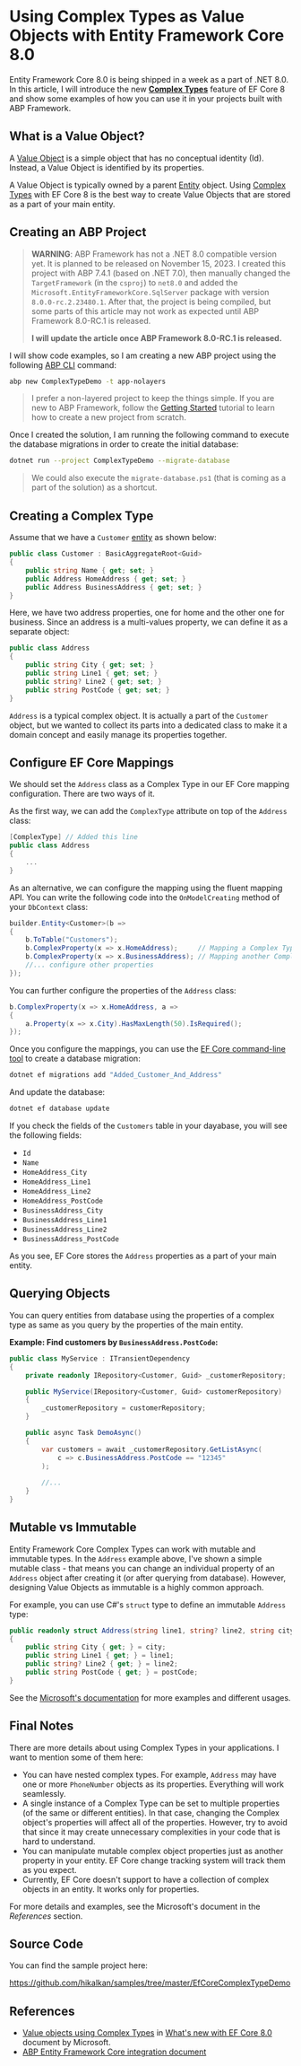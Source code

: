 # Using Complex Types as Value Objects with Entity Framework Core 8.0

Entity Framework Core 8.0 is being shipped in a week as a part of .NET 8.0. In this article, I will introduce the new **[Complex Types](https://learn.microsoft.com/en-us/ef/core/what-is-new/ef-core-8.0/whatsnew#value-objects-using-complex-types)** feature of EF Core 8 and show some examples of how you can use it in your projects built with ABP Framework.

## What is a Value Object?

A [Value Object](https://docs.abp.io/en/abp/latest/Value-Objects) is a simple object that has no conceptual identity (Id). Instead, a Value Object is identified by its properties.

A Value Object is typically owned by a parent [Entity](https://docs.abp.io/en/abp/latest/Entities) object. Using [Complex Types](https://learn.microsoft.com/en-us/ef/core/what-is-new/ef-core-8.0/whatsnew#value-objects-using-complex-types) with EF Core 8 is the best way to create Value Objects that are stored as a part of your main entity.

## Creating an ABP Project

> **WARNING**: ABP Framework has not a .NET 8.0 compatible version yet. It is planned to be released on November 15, 2023. I created this project with ABP 7.4.1 (based on .NET 7.0), then manually changed the `TargetFramework` (in the `csproj`) to `net8.0` and added the `Microsoft.EntityFrameworkCore.SqlServer` package with version `8.0.0-rc.2.23480.1`. After that, the project is being compiled, but some parts of this article may not work as expected until ABP Framework 8.0-RC.1 is released.
>
> **I will update the article once ABP Framework 8.0-RC.1 is released.**

I will show code examples, so I am creating a new ABP project using the following [ABP CLI](https://docs.abp.io/en/abp/latest/CLI) command:

````bash
abp new ComplexTypeDemo -t app-nolayers
````

> I prefer a non-layered project to keep the things simple. If you are new to ABP Framework, follow the [Getting Started](https://docs.abp.io/en/abp/latest/Getting-Started-Overall) tutorial to learn how to create a new project from scratch.

Once I created the solution, I am running the following command to execute the database migrations in order to create the initial database:

````bash
dotnet run --project ComplexTypeDemo --migrate-database
````

> We could also execute the `migrate-database.ps1` (that is coming as a part of the solution) as a shortcut.

## Creating a Complex Type

Assume that we have a `Customer` [entity](https://docs.abp.io/en/abp/latest/Entities) as shown below:

````csharp
public class Customer : BasicAggregateRoot<Guid>
{
    public string Name { get; set; }
    public Address HomeAddress { get; set; }
    public Address BusinessAddress { get; set; }
}
````

Here, we have two address properties, one for home and the other one for business. Since an address is a multi-values property, we can define it as a separate object:

````csharp
public class Address
{
    public string City { get; set; }
    public string Line1 { get; set; }
    public string? Line2 { get; set; }
    public string PostCode { get; set; }
}
````

`Address` is a typical complex object. It is actually a part of the `Customer` object, but we wanted to collect its parts into a dedicated class to make it a domain concept and easily manage its properties together.

## Configure EF Core Mappings

We should set the `Address` class as a Complex Type in our EF Core mapping configuration. There are two ways of it.

As the first way, we can add the `ComplexType` attribute on top of the `Address` class:

````csharp
[ComplexType] // Added this line
public class Address
{
    ...
}
````

As an alternative, we can configure the mapping using the fluent mapping API. You can write the following code into the `OnModelCreating` method of your `DbContext` class:

````csharp
builder.Entity<Customer>(b =>
{
    b.ToTable("Customers");
    b.ComplexProperty(x => x.HomeAddress);     // Mapping a Complex Type
    b.ComplexProperty(x => x.BusinessAddress); // Mapping another Complex Type
    //... configure other properties
});

````

You can further configure the properties of the `Address` class:

````csharp
b.ComplexProperty(x => x.HomeAddress, a =>
{
    a.Property(x => x.City).HasMaxLength(50).IsRequired();
});
````

Once you configure the mappings, you can use the [EF Core command-line tool](https://learn.microsoft.com/en-us/ef/core/cli/dotnet) to create a database migration:

````bash
dotnet ef migrations add "Added_Customer_And_Address"
````

And update the database:

````bash
dotnet ef database update
````

If you check the fields of the `Customers` table in your dayabase, you will see the following fields:

* `Id`
* `Name`
* `HomeAddress_City`
* `HomeAddress_Line1`
* `HomeAddress_Line2`
* `HomeAddress_PostCode`
* `BusinessAddress_City`
* `BusinessAddress_Line1`
* `BusinessAddress_Line2`
* `BusinessAddress_PostCode`

As you see, EF Core stores the `Address` properties as a part of your main entity.

## Querying Objects

You can query entities from database using the properties of a complex type as same as you query by the properties of the main entity.

**Example: Find customers by `BusinessAddress.PostCode`:**

````csharp
public class MyService : ITransientDependency
{
    private readonly IRepository<Customer, Guid> _customerRepository;

    public MyService(IRepository<Customer, Guid> customerRepository)
    {
        _customerRepository = customerRepository;
    }

    public async Task DemoAsync()
    {
        var customers = await _customerRepository.GetListAsync(
            c => c.BusinessAddress.PostCode == "12345"
        );
        
        //...
    }
}
````

## Mutable vs Immutable

Entity Framework Core Complex Types can work with mutable and immutable types. In the `Address` example above, I've shown a simple mutable class - that means you can change an individual property of an `Address` object after creating it (or after querying from database). However, designing Value Objects as immutable is a highly common approach.

For example, you can use C#'s `struct` type to define an immutable `Address` type:

````csharp
public readonly struct Address(string line1, string? line2, string city, string postCode)
{
    public string City { get; } = city;
    public string Line1 { get; } = line1;
    public string? Line2 { get; } = line2;
    public string PostCode { get; } = postCode;
}
````

See the [Microsoft's documentation](https://learn.microsoft.com/en-us/ef/core/what-is-new/ef-core-8.0/whatsnew#mutability) for more examples and different usages.

## Final Notes

There are more details about using Complex Types in your applications. I want to mention some of them here:

* You can have nested complex types. For example, `Address` may have one or more `PhoneNumber` objects as its properties. Everything will work seamlessly.
* A single instance of a Complex Type can be set to multiple properties (of the same or different entities). In that case, changing the Complex object's properties will affect all of the properties. However, try to avoid that since it may create unnecessary complexities in your code that is hard to understand.
* You can manipulate mutable complex object properties just as another property in your entity. EF Core change tracking system will track them as you expect.
* Currently, EF Core doesn't support to have a collection of complex objects in an entity. It works only for properties.

For more details and examples, see the Microsoft's document in the *References* section.

## Source Code

You can find the sample project here:

https://github.com/hikalkan/samples/tree/master/EfCoreComplexTypeDemo

## References

* [Value objects using Complex Types](https://learn.microsoft.com/en-us/ef/core/what-is-new/ef-core-8.0/whatsnew#value-objects-using-complex-types) in [What's new with EF Core 8.0](https://learn.microsoft.com/en-us/ef/core/what-is-new/ef-core-8.0/whatsnew) document by Microsoft.
* [ABP Entity Framework Core integration document](https://docs.abp.io/en/abp/latest/Entity-Framework-Core)


